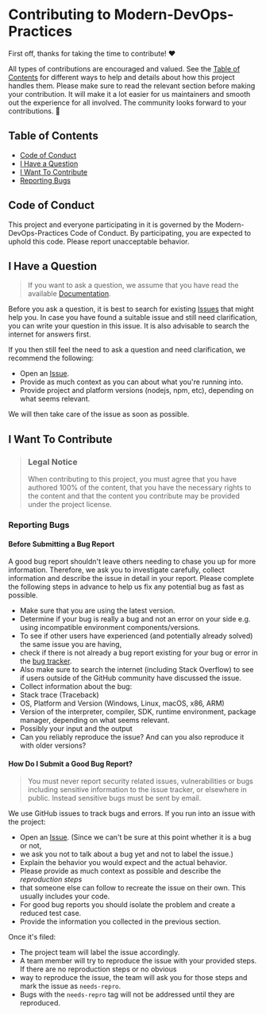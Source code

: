 <!-- omit in toc -->
# Contributing to Modern-DevOps-Practices

First off, thanks for taking the time to contribute! ❤️

All types of contributions are encouraged and valued. See the [Table of Contents](#table-of-contents) 
for different ways to help and details about how this project handles them. Please make sure to read 
the relevant section before making your contribution. It will make it a lot easier for us maintainers 
and smooth out the experience for all involved. The community looks forward to your contributions. 🎉

<!-- omit in toc -->
## Table of Contents

- [Code of Conduct](#code-of-conduct)
- [I Have a Question](#i-have-a-question)
- [I Want To Contribute](#i-want-to-contribute)
- [Reporting Bugs](#reporting-bugs)

## Code of Conduct

This project and everyone participating in it is governed by the
Modern-DevOps-Practices Code of Conduct.
By participating, you are expected to uphold this code. Please report unacceptable behavior.

## I Have a Question

> If you want to ask a question, we assume that you have read the available
>  [Documentation](https://github.com/nnniki/Modern-DevOps-Practices/edit/main/CONTRIBUTING.md).

Before you ask a question, it is best to search for existing [Issues](/issues) that might help you.
In case you have found a suitable issue and still need clarification, you can write your question in 
this issue. It is also advisable to search the internet for answers first.

If you then still feel the need to ask a question and need clarification, we recommend the following:

- Open an [Issue](/issues/new).
- Provide as much context as you can about what you're running into.
- Provide project and platform versions (nodejs, npm, etc), depending on what seems relevant.

We will then take care of the issue as soon as possible.

## I Want To Contribute

> ### Legal Notice <!-- omit in toc -->
> When contributing to this project, you must agree that you have authored 100% of the content,
>  that you have the necessary rights to the content and that the content you contribute may
> be provided under the project license.

### Reporting Bugs

<!-- omit in toc -->
#### Before Submitting a Bug Report

A good bug report shouldn't leave others needing to chase you up for more information. 
Therefore, we ask you to investigate carefully, collect information and describe the issue 
in detail in your report. Please complete the following steps in advance to help us fix any 
potential bug as fast as possible.

- Make sure that you are using the latest version.
- Determine if your bug is really a bug and not an error on your side e.g. using incompatible environment components/versions.
- To see if other users have experienced (and potentially already solved) the same issue you are having,
- check if there is not already a bug report existing for your bug or error in the [bug tracker](issues?q=label%3Abug).
- Also make sure to search the internet (including Stack Overflow) to see if users outside of the GitHub community have discussed the issue.
- Collect information about the bug:
- Stack trace (Traceback)
- OS, Platform and Version (Windows, Linux, macOS, x86, ARM)
- Version of the interpreter, compiler, SDK, runtime environment, package manager, depending on what seems relevant.
- Possibly your input and the output
- Can you reliably reproduce the issue? And can you also reproduce it with older versions?

<!-- omit in toc -->
#### How Do I Submit a Good Bug Report?

> You must never report security related issues, vulnerabilities or bugs including sensitive information
> to the issue tracker, or elsewhere in public. Instead sensitive bugs must be sent by email.
<!-- You may add a PGP key to allow the messages to be sent encrypted as well. -->

We use GitHub issues to track bugs and errors. If you run into an issue with the project:

- Open an [Issue](/issues/new). (Since we can't be sure at this point whether it is a bug or not,
- we ask you not to talk about a bug yet and not to label the issue.)
- Explain the behavior you would expect and the actual behavior.
- Please provide as much context as possible and describe the *reproduction steps*
- that someone else can follow to recreate the issue on their own. This usually includes your code.
- For good bug reports you should isolate the problem and create a reduced test case.
- Provide the information you collected in the previous section.

Once it's filed:

- The project team will label the issue accordingly.
- A team member will try to reproduce the issue with your provided steps. If there are no reproduction steps or no obvious
- way to reproduce the issue, the team will ask you for those steps and mark the issue as `needs-repro`.
- Bugs with the `needs-repro` tag will not be addressed until they are reproduced.
